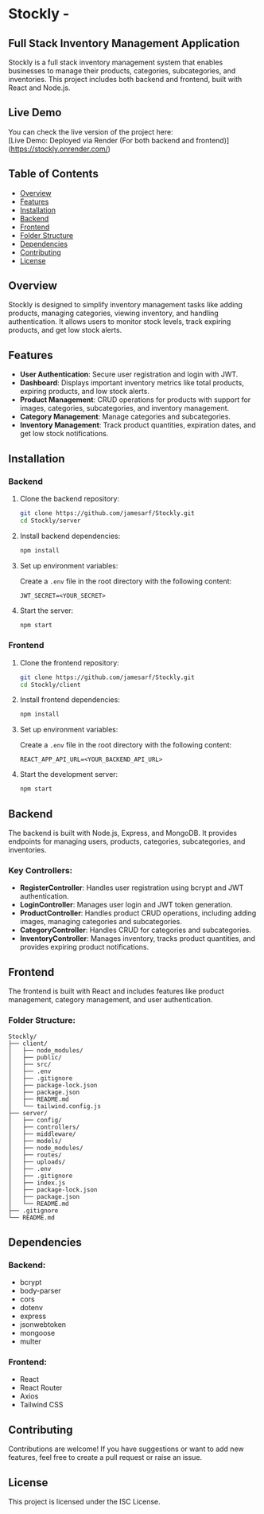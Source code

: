 # Stockly - 
## Full Stack Inventory Management Application

Stockly is a full stack inventory management system that enables businesses to manage their products, categories, subcategories, and inventories. This project includes both backend and frontend, built with React and Node.js.

## Live Demo

You can check the live version of the project here:  
[Live Demo: Deployed via Render (For both backend and frontend)] (https://stockly.onrender.com/)

## Table of Contents

- [Overview](#overview)
- [Features](#features)
- [Installation](#installation)
- [Backend](#backend)
- [Frontend](#frontend)
- [Folder Structure](#folder-structure)
- [Dependencies](#dependencies)
- [Contributing](#contributing)
- [License](#license)

## Overview

Stockly is designed to simplify inventory management tasks like adding products, managing categories, viewing inventory, and handling authentication. It allows users to monitor stock levels, track expiring products, and get low stock alerts.

## Features

- **User Authentication**: Secure user registration and login with JWT.
- **Dashboard**: Displays important inventory metrics like total products, expiring products, and low stock alerts.
- **Product Management**: CRUD operations for products with support for images, categories, subcategories, and inventory management.
- **Category Management**: Manage categories and subcategories.
- **Inventory Management**: Track product quantities, expiration dates, and get low stock notifications.

## Installation

### Backend

1. Clone the backend repository:

   ```bash
   git clone https://github.com/jamesarf/Stockly.git
   cd Stockly/server
   ```

2. Install backend dependencies:

   ```bash
   npm install
   ```

3. Set up environment variables:

   Create a `.env` file in the root directory with the following content:

   ```env
   JWT_SECRET=<YOUR_SECRET>
   ```

4. Start the server:

   ```bash
   npm start
   ```

### Frontend

1. Clone the frontend repository:

   ```bash
   git clone https://github.com/jamesarf/Stockly.git
   cd Stockly/client
   ```

2. Install frontend dependencies:

   ```bash
   npm install
   ```

3. Set up environment variables:

   Create a `.env` file in the root directory with the following content:

   ```env
   REACT_APP_API_URL=<YOUR_BACKEND_API_URL>
   ```

4. Start the development server:

   ```bash
   npm start
   ```

## Backend

The backend is built with Node.js, Express, and MongoDB. It provides endpoints for managing users, products, categories, subcategories, and inventories.

### Key Controllers:

- **RegisterController**: Handles user registration using bcrypt and JWT authentication.
- **LoginController**: Manages user login and JWT token generation.
- **ProductController**: Handles product CRUD operations, including adding images, managing categories and subcategories.
- **CategoryController**: Handles CRUD for categories and subcategories.
- **InventoryController**: Manages inventory, tracks product quantities, and provides expiring product notifications.

## Frontend

The frontend is built with React and includes features like product management, category management, and user authentication.

### Folder Structure:

```plaintext
Stockly/
├── client/
│   ├── node_modules/
│   ├── public/
│   ├── src/
│   ├── .env
│   ├── .gitignore
│   ├── package-lock.json
│   ├── package.json
│   ├── README.md
│   └── tailwind.config.js
├── server/
│   ├── config/
│   ├── controllers/
│   ├── middleware/
│   ├── models/
│   ├── node_modules/
│   ├── routes/
│   ├── uploads/
│   ├── .env
│   ├── .gitignore
│   ├── index.js
│   ├── package-lock.json
│   ├── package.json
│   └── README.md
├── .gitignore
└── README.md
```

## Dependencies

### Backend:
- bcrypt
- body-parser
- cors
- dotenv
- express
- jsonwebtoken
- mongoose
- multer

### Frontend:
- React
- React Router
- Axios
- Tailwind CSS

## Contributing

Contributions are welcome! If you have suggestions or want to add new features, feel free to create a pull request or raise an issue.

## License

This project is licensed under the ISC License.
